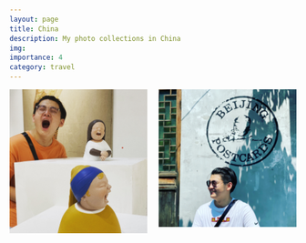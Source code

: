 ```yaml
---
layout: page
title: China
description: My photo collections in China
img:
importance: 4
category: travel
---
```

<img src="/assets/img/travel/China/01.jpeg" align="left" width="48%" >  <img src="/assets/img/travel/China/02.jpeg" align="right" width="48%">
